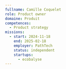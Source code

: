 ```yaml
---
fullname: Camille Coquelet
role: Product owner
domaine: Produit
competences:
  - Product strategy
missions:
  - start: 2024-11-18
    end: 2025-02-18
    employer: PathTech
    status: independent
    startups:
      - ecobalyse
---
```

